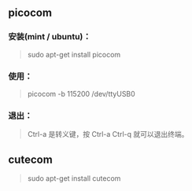 ## picocom
### 安装(mint / ubuntu)：
> sudo apt-get install picocom
### 使用：
> picocom -b 115200 /dev/ttyUSB0
### 退出：
> Ctrl-a 是转义键，按 Ctrl-a Ctrl-q 就可以退出终端。



## cutecom
> sudo apt-get install cutecom
